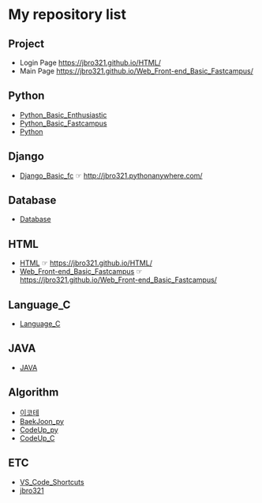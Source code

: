 # My repository list

## Project

- Login Page https://jbro321.github.io/HTML/
- Main Page https://jbro321.github.io/Web_Front-end_Basic_Fastcampus/

## Python

- [Python_Basic_Enthusiastic](https://github.com/jbro321/Python_Basic_Enthusiastic)
- [Python_Basic_Fastcampus](https://github.com/jbro321/Python_Basic_Fastcampus)
- [Python](https://github.com/jbro321/Python)

## Django

- [Django_Basic_fc](https://github.com/jbro321/Django_Basic_fc) ☞ http://jbro321.pythonanywhere.com/

## Database

- [Database](https://github.com/jbro321/Database)

## HTML

- [HTML](https://github.com/jbro321/HTML) ☞ https://jbro321.github.io/HTML/
- [Web_Front-end_Basic_Fastcampus](https://github.com/jbro321/Web_Front-end_Basic_Fastcampus) ☞ https://jbro321.github.io/Web_Front-end_Basic_Fastcampus/

## Language_C

- [Language_C](https://github.com/jbro321/Language_C)

## JAVA

- [JAVA](https://github.com/jbro321/JAVA)

## Algorithm

- [이코테](https://github.com/jbro321/This_is_coding_test)
- [BaekJoon_py](https://github.com/jbro321/BaekJoon_py)
- [CodeUp_py](https://github.com/jbro321/CodeUp_py)
- [CodeUp_C](https://github.com/jbro321/CodeUp_C)

## ETC

- [VS_Code_Shortcuts](https://github.com/jbro321/VS_Code_Shortcuts)
- [jbro321](https://github.com/jbro321/jbro321)

